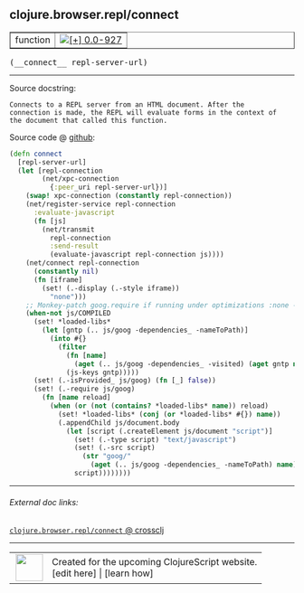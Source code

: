 ## clojure.browser.repl/connect



 <table border="1">
<tr>
<td>function</td>
<td><a href="https://github.com/cljsinfo/cljs-api-docs/tree/0.0-927"><img valign="middle" alt="[+] 0.0-927" title="Added in 0.0-927" src="https://img.shields.io/badge/+-0.0--927-lightgrey.svg"></a> </td>
</tr>
</table>


 <samp>
(__connect__ repl-server-url)<br>
</samp>

---





Source docstring:

```
Connects to a REPL server from an HTML document. After the
connection is made, the REPL will evaluate forms in the context of
the document that called this function.
```


Source code @ [github](https://github.com/clojure/clojurescript/blob/r2814/src/cljs/clojure/browser/repl.cljs#L95-L136):

```clj
(defn connect
  [repl-server-url]
  (let [repl-connection
        (net/xpc-connection
          {:peer_uri repl-server-url})]
    (swap! xpc-connection (constantly repl-connection))
    (net/register-service repl-connection
      :evaluate-javascript
      (fn [js]
        (net/transmit
          repl-connection
          :send-result
          (evaluate-javascript repl-connection js))))
    (net/connect repl-connection
      (constantly nil)
      (fn [iframe]
        (set! (.-display (.-style iframe))
          "none")))
    ;; Monkey-patch goog.require if running under optimizations :none - David
    (when-not js/COMPILED
      (set! *loaded-libs*
        (let [gntp (.. js/goog -dependencies_ -nameToPath)]
          (into #{}
            (filter
              (fn [name]
                (aget (.. js/goog -dependencies_ -visited) (aget gntp name)))
              (js-keys gntp)))))
      (set! (.-isProvided_ js/goog) (fn [_] false))
      (set! (.-require js/goog)
        (fn [name reload]
          (when (or (not (contains? *loaded-libs* name)) reload)
            (set! *loaded-libs* (conj (or *loaded-libs* #{}) name))
            (.appendChild js/document.body
              (let [script (.createElement js/document "script")]
                (set! (.-type script) "text/javascript")
                (set! (.-src script)
                  (str "goog/"
                    (aget (.. js/goog -dependencies_ -nameToPath) name)))
                script))))))))
```

<!--
Repo - tag - source tree - lines:

 <pre>
clojurescript @ r2814
└── src
    └── cljs
        └── clojure
            └── browser
                └── <ins>[repl.cljs:95-136](https://github.com/clojure/clojurescript/blob/r2814/src/cljs/clojure/browser/repl.cljs#L95-L136)</ins>
</pre>

-->

---



###### External doc links:

[`clojure.browser.repl/connect` @ crossclj](http://crossclj.info/fun/clojure.browser.repl.cljs/connect.html)<br>

---

 <table>
<tr><td>
<img valign="middle" align="right" width="48px" src="http://i.imgur.com/Hi20huC.png">
</td><td>
Created for the upcoming ClojureScript website.<br>
[edit here] | [learn how]
</td></tr></table>

[edit here]:https://github.com/cljsinfo/cljs-api-docs/blob/master/cljsdoc/clojure.browser.repl_connect.cljsdoc
[learn how]:https://github.com/cljsinfo/cljs-api-docs/wiki/cljsdoc-files

<!--

This information was too distracting to show to readers, but I'll leave it
commented here since it is helpful to:

- pretty-print the data used to generate this document
- and show how to retrieve that data



The API data for this symbol:

```clj
{:ns "clojure.browser.repl",
 :name "connect",
 :signature ["[repl-server-url]"],
 :history [["+" "0.0-927"]],
 :type "function",
 :full-name-encode "clojure.browser.repl_connect",
 :source {:code "(defn connect\n  [repl-server-url]\n  (let [repl-connection\n        (net/xpc-connection\n          {:peer_uri repl-server-url})]\n    (swap! xpc-connection (constantly repl-connection))\n    (net/register-service repl-connection\n      :evaluate-javascript\n      (fn [js]\n        (net/transmit\n          repl-connection\n          :send-result\n          (evaluate-javascript repl-connection js))))\n    (net/connect repl-connection\n      (constantly nil)\n      (fn [iframe]\n        (set! (.-display (.-style iframe))\n          \"none\")))\n    ;; Monkey-patch goog.require if running under optimizations :none - David\n    (when-not js/COMPILED\n      (set! *loaded-libs*\n        (let [gntp (.. js/goog -dependencies_ -nameToPath)]\n          (into #{}\n            (filter\n              (fn [name]\n                (aget (.. js/goog -dependencies_ -visited) (aget gntp name)))\n              (js-keys gntp)))))\n      (set! (.-isProvided_ js/goog) (fn [_] false))\n      (set! (.-require js/goog)\n        (fn [name reload]\n          (when (or (not (contains? *loaded-libs* name)) reload)\n            (set! *loaded-libs* (conj (or *loaded-libs* #{}) name))\n            (.appendChild js/document.body\n              (let [script (.createElement js/document \"script\")]\n                (set! (.-type script) \"text/javascript\")\n                (set! (.-src script)\n                  (str \"goog/\"\n                    (aget (.. js/goog -dependencies_ -nameToPath) name)))\n                script))))))))",
          :title "Source code",
          :repo "clojurescript",
          :tag "r2814",
          :filename "src/cljs/clojure/browser/repl.cljs",
          :lines [95 136]},
 :full-name "clojure.browser.repl/connect",
 :docstring "Connects to a REPL server from an HTML document. After the\nconnection is made, the REPL will evaluate forms in the context of\nthe document that called this function."}

```

Retrieve the API data for this symbol:

```clj
;; from Clojure REPL
(require '[clojure.edn :as edn])
(-> (slurp "https://raw.githubusercontent.com/cljsinfo/cljs-api-docs/catalog/cljs-api.edn")
    (edn/read-string)
    (get-in [:symbols "clojure.browser.repl/connect"]))
```

-->
